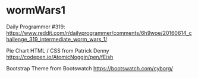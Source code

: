 # wormWars1
Daily Programmer #319: https://www.reddit.com/r/dailyprogrammer/comments/6h9woe/20160614_challenge_319_intermediate_worm_wars_1/

Pie Chart HTML / CSS from Patrick Denny
https://codepen.io/AtomicNoggin/pen/fEish

Bootstrap Theme from Bootswatch
https://bootswatch.com/cyborg/

